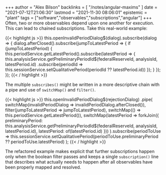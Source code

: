 +++
author = "Alex Bilson"
backlinks = [
  "/notes/angular-maxims"
]
date = "2021-07-12T21:06:30"
lastmod = "2021-11-30 08:06:01"
epistemic = "plant"
tags = ["software","observables","subscriptions","angular"]
+++
Often, two or more observables depend upon one another for execution. This can lead to chained subscriptions. Take this real-world example:

{{< highlight js >}}
this.openInvalidPeriodDialog$(dialog).subscribe(dialog => {
  dialog.afterClosed().subscribe(jumpToLatestPeriod => {
    if (jumpToLatestPeriod) {
      this.periodService.getLatestPeriod().subscribe(latestPeriod => {
        this.analysisService.getPreliminaryPeriodId$(federalReserveId, analysisId, latestPeriod.id)
        .subscribe(periodId => this.sessionService.setQualitativePeriod(periodId ?? latestPeriod.id))
      });
    }
  });
});
{{< / highlight >}}

The multiple `subscribes()` might be written in a more descriptive chain with a pipe and use of `switchMap()` and `filter()`.

{{< highlight js >}}
this.openInvalidPeriodDialog$(rejectionDialog)
  .pipe(
      switchMap(invalidPeriodDialog => invalidPeriodDialog.afterClosed()),
      filter(jumpToLatestPeriod => jumpToLatestPeriod),
      switchMap(() => this.periodService.getLatestPeriod()),
      switchMap(latestPeriod => forkJoin({
          preliminaryPeriod: this.analysisService.getPreliminaryPeriodId$(federalReserveId, analysisId, latestPeriod.id),
          latestPeriod: of(latestPeriod.id)
      }))
  ).subscribe(periodToUse =>
      this.sessionService.setQualitativePeriod(periodToUse.preliminaryPeriod ?? periodToUse.latestPeriod)
  );
{{< / highlight >}}

The refactored example makes explicit that further subscriptions happen only when the boolean filter passes and keeps a single `subscription()` line that describes what actually needs to happen after all observables have been properly mapped and resolved.
